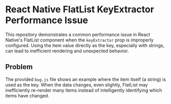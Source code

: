 # React Native FlatList KeyExtractor Performance Issue

This repository demonstrates a common performance issue in React Native's FlatList component when the `keyExtractor` prop is improperly configured.  Using the item value directly as the key, especially with strings, can lead to inefficient rendering and unexpected behavior.

## Problem
The provided `bug.js` file shows an example where the item itself (a string) is used as the key.  When the data changes, even slightly, FlatList may inefficiently re-render many items instead of intelligently identifying which items have changed.